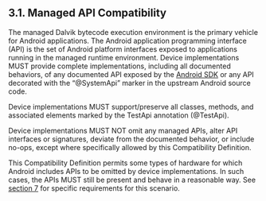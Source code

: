 ## 3.1\. Managed API Compatibility

The managed Dalvik bytecode execution environment is the primary vehicle for
Android applications. The Android application programming interface (API) is the
set of Android platform interfaces exposed to applications running in the
managed runtime environment. Device implementations MUST provide complete
implementations, including all documented behaviors, of any documented API
exposed by the [Android
SDK](http://developer.android.com/reference/packages.html) or any API decorated
with the “@SystemApi” marker in the upstream Android source code.

Device implementations MUST support/preserve all classes, methods, and
associated elements marked by the TestApi annotation (@TestApi).

Device implementations MUST NOT omit any managed APIs, alter API interfaces or
signatures, deviate from the documented behavior, or include no-ops, except
where specifically allowed by this Compatibility Definition.

This Compatibility Definition permits some types of hardware for which Android
includes APIs to be omitted by device implementations. In such cases, the APIs
MUST still be present and behave in a reasonable way. See [section
7](#7_hardware_compatibility) for specific requirements for this scenario.

